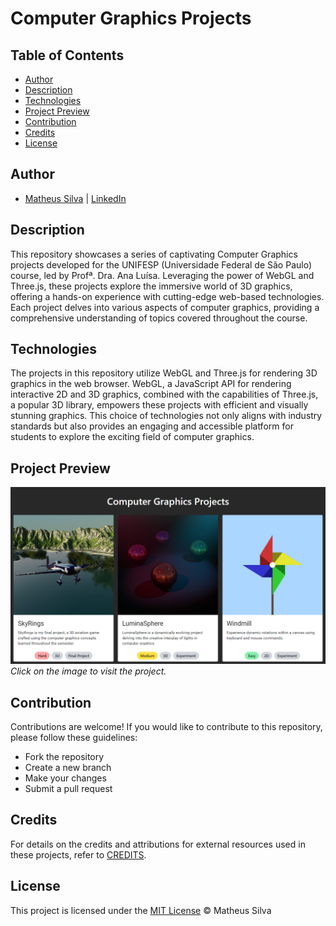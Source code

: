 # Computer Graphics Projects

## Table of Contents
- [Author](#author)
- [Description](#description)
- [Technologies](#technologies)
- [Project Preview](#project-preview)
- [Contribution](#contribution)
- [Credits](#credits)
- [License](#license)

## Author
- [Matheus Silva](https://www.github.com/math-silva) | [LinkedIn](https://www.linkedin.com/in/matheussmsilva/)

## Description
This repository showcases a series of captivating Computer Graphics projects developed for the UNIFESP (Universidade Federal de São Paulo) course, led by Profª. Dra. Ana Luísa. Leveraging the power of WebGL and Three.js, these projects explore the immersive world of 3D graphics, offering a hands-on experience with cutting-edge web-based technologies. Each project delves into various aspects of computer graphics, providing a comprehensive understanding of topics covered throughout the course.

## Technologies
The projects in this repository utilize WebGL and Three.js for rendering 3D graphics in the web browser. WebGL, a JavaScript API for rendering interactive 2D and 3D graphics, combined with the capabilities of Three.js, a popular 3D library, empowers these projects with efficient and visually stunning graphics. This choice of technologies not only aligns with industry standards but also provides an engaging and accessible platform for students to explore the exciting field of computer graphics.

## Project Preview
[![Project Preview](src/assets/images/preview.png)](https://computer-graphics-projects.vercel.app/)
*Click on the image to visit the project.*

## Contribution
Contributions are welcome! If you would like to contribute to this repository, please follow these guidelines:
- Fork the repository
- Create a new branch
- Make your changes
- Submit a pull request

## Credits
For details on the credits and attributions for external resources used in these projects, refer to [CREDITS](CREDITS.md).

## License
This project is licensed under the [MIT License](LICENSE) &copy; Matheus Silva

